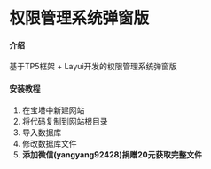 # 权限管理系统弹窗版

#### 介绍
基于TP5框架 + Layui开发的权限管理系统弹窗版


#### 安装教程

1.  在宝塔中新建网站
2.  将代码复制到网站根目录
3.  导入数据库
4.  修改数据库文件
5.  **添加微信(yangyang92428)捐赠20元获取完整文件**